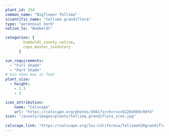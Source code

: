 ```yaml
---
plant_id: 154 
common_name: "Bigflower Tellima"
scientific_name: "tellima grandiflora"
type: "perennial herb"
native_to: "Humboldt"

categories: [
        humboldt_county_native,
        cnps_master_inventory
      ]

sun_requirements:
  - "Full Shade"
  - "Part Shade"
# min then max in feet
plant_size:
  - height: 
    - 1.3 
    - 3

icon_attribution: 
    name: "Calscape"
    url: "https://calscape.org/photos/3661?srchcr=sc6228e8b9c90f4"
icon: "/assets/images/plants/tellima_grandiflora_icon.jpg"
 
calscape_link: "https://calscape.org/loc-California/Tellima%20grandiflora(%20)"
---
```








